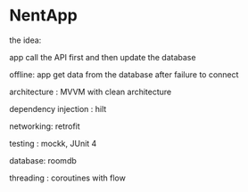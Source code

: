 # NentApp
the idea:


app call the API first 
and then update the database
 
offline: app get data from the database after failure to connect 


architecture : MVVM with clean architecture

dependency injection : hilt 

networking: retrofit

testing : mockk, JUnit 4

database: roomdb

threading : coroutines with flow 

